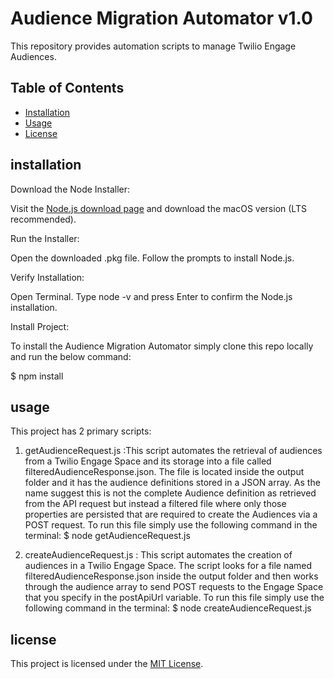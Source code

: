 # Audience Migration Automator v1.0
This repository provides automation scripts to manage Twilio Engage Audiences.

## Table of Contents
- [Installation](#installation)
- [Usage](#usage)
- [License](#license)

## installation

Download the Node Installer:

Visit the [Node.js download page](https://nodejs.org/en) and download the macOS version (LTS recommended).

Run the Installer:

Open the downloaded .pkg file.
Follow the prompts to install Node.js.

Verify Installation:

Open Terminal.
Type node -v and press Enter to confirm the Node.js installation.

Install Project: 

To install the Audience Migration Automator simply clone this repo locally and run the below command:

$ npm install

## usage

This project has 2 primary scripts:

1. getAudienceRequest.js :This script automates the retrieval of audiences from a Twilio Engage Space and its storage into a file called filteredAudienceResponse.json. The file is located inside the output folder and it has the audience definitions stored in a JSON array. As the name suggest this is not the complete Audience definition as retrieved from the API request but instead a filtered file where only those properties are persisted that are required to create the Audiences via a POST request. To run this file simply use the following command in the terminal:
						$ node getAudienceRequest.js

2. createAudienceRequest.js : This script automates the creation of audiences in a Twilio Engage Space. The script looks for a file named filteredAudienceResponse.json inside the output folder and then works through the audience array to send POST requests to the Engage Space that you specify in the postApiUrl variable. To run this file simply use the following command in the terminal: 
						$ node createAudienceRequest.js


## license
This project is licensed under the [MIT License](LICENSE).